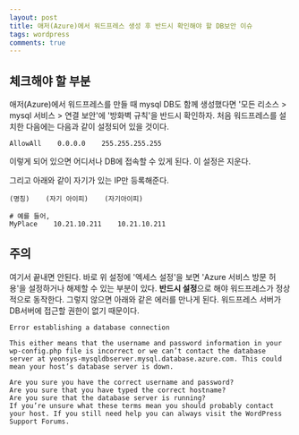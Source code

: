 ```yaml
---
layout: post
title: 애저(Azure)에서 워드프레스 생성 후 반드시 확인해야 할 DB보안 이슈
tags: wordpress
comments: true
---
```

  
## 체크해야 할 부분
애저(Azure)에서 워드프레스를 만들 때 mysql DB도 함께 생성했다면 '모든 리소스 > mysql 서비스 > 연결 보안'에 '방화벽 규칙'을 반드시 확인하자. 처음 워드프레스를 설치한 다음에는 다음과 같이 설정되어 있을 것이다.   
~~~
AllowAll    0.0.0.0    255.255.255.255
~~~
이렇게 되어 있으면 어디서나 DB에 접속할 수 있게 된다. 이 설정은 지운다.  
  
그리고 아래와 같이 자기가 있는 IP만 등록해준다.  
~~~
(명칭)    (자기 아이피)    (자기아이피)

# 예를 들어,
MyPlace    10.21.10.211    10.21.10.211
~~~
  
## 주의
여기서 끝내면 안된다. 바로 위 설정에 '엑세스 설정'을 보면 'Azure 서비스 방문 허용'을 설정하거나 해제할 수 있는 부분이 있다. **반드시 설정**으로 해야 워드프레스가 정상적으로 동작한다. 그렇지 않으면 아래와 같은 에러를 만나게 된다. 워드프레스 서버가 DB서버에 접근할 권한이 없기 때문이다.  
   
~~~
Error establishing a database connection

This either means that the username and password information in your wp-config.php file is incorrect or we can’t contact the database server at yeonsys-mysqldbserver.mysql.database.azure.com. This could mean your host’s database server is down.

Are you sure you have the correct username and password?
Are you sure that you have typed the correct hostname?
Are you sure that the database server is running?
If you’re unsure what these terms mean you should probably contact your host. If you still need help you can always visit the WordPress Support Forums.
~~~